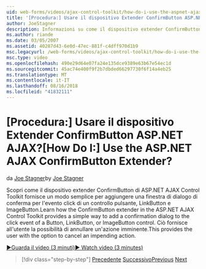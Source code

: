 ```yaml
---
uid: web-forms/videos/ajax-control-toolkit/how-do-i-use-the-aspnet-ajax-confirmbutton-extender
title: '[Procedura:] Usare il dispositivo Extender ConfirmButton ASP.NET AJAX? | Microsoft Docs'
author: JoeStagner
description: Informazioni su come il dispositivo extender ConfirmButton di ASP.NET AJAX Control Toolkit fornisce un modo semplice per aggiungere una finestra di dialogo di conferma per l'evento click di un pulsante, "l"....
ms.author: riande
ms.date: 03/05/2007
ms.assetid: 40287d43-6e0d-47ec-881f-c4dff970d1b9
msc.legacyurl: /web-forms/videos/ajax-control-toolkit/how-do-i-use-the-aspnet-ajax-confirmbutton-extender
msc.type: video
ms.openlocfilehash: 490e29d64e07fa24e135dce9389e63b67e54ec1d
ms.sourcegitcommit: 45ac74e400f9f2b7dbded66297730f6f14a4eb25
ms.translationtype: MT
ms.contentlocale: it-IT
ms.lasthandoff: 08/16/2018
ms.locfileid: "41832111"
---
```

<a name="how-do-i-use-the-aspnet-ajax-confirmbutton-extender"></a><span data-ttu-id="e5efa-104">[Procedura:] Usare il dispositivo Extender ConfirmButton ASP.NET AJAX?</span><span class="sxs-lookup"><span data-stu-id="e5efa-104">[How Do I:] Use the ASP.NET AJAX ConfirmButton Extender?</span></span>
====================
<span data-ttu-id="e5efa-105">da [Joe Stagner](https://github.com/JoeStagner)</span><span class="sxs-lookup"><span data-stu-id="e5efa-105">by [Joe Stagner](https://github.com/JoeStagner)</span></span>

<span data-ttu-id="e5efa-106">Scopri come il dispositivo extender ConfirmButton di ASP.NET AJAX Control Toolkit fornisce un modo semplice per aggiungere una finestra di dialogo di conferma per l'evento click di un controllo pulsante, LinkButton e ImageButton.</span><span class="sxs-lookup"><span data-stu-id="e5efa-106">Learn how the ConfirmButton extender in the ASP.NET AJAX Control Toolkit provides a simple way to add a confirmation dialog to the click event of a Button, LinkButton, or ImageButton control.</span></span> <span data-ttu-id="e5efa-107">Ciò fornisce all'utente la possibilità di annullare un'azione imminente.</span><span class="sxs-lookup"><span data-stu-id="e5efa-107">This provides the user with the option to cancel an impending action.</span></span>

[<span data-ttu-id="e5efa-108">&#9654;Guarda il video (3 minuti)</span><span class="sxs-lookup"><span data-stu-id="e5efa-108">&#9654; Watch video (3 minutes)</span></span>](https://channel9.msdn.com/Blogs/ASP-NET-Site-Videos/how-do-i-use-the-aspnet-ajax-confirmbutton-extender)

> [!div class="step-by-step"]
> <span data-ttu-id="e5efa-109">[Precedente](how-do-i-get-started-with-the-aspnet-ajax-animation-extender-control.md)
> [Successivo](how-do-i-use-the-aspnet-ajax-slider-control.md)</span><span class="sxs-lookup"><span data-stu-id="e5efa-109">[Previous](how-do-i-get-started-with-the-aspnet-ajax-animation-extender-control.md)
[Next](how-do-i-use-the-aspnet-ajax-slider-control.md)</span></span>
